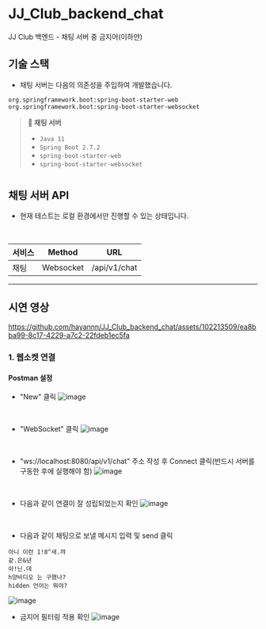 # JJ_Club_backend_chat
JJ Club 백엔드 - 채팅 서버 중 금지어(이하얀)

## 기술 스택
- 채팅 서버는 다음의 의존성을 주입하여 개발했습니다.
```
org.springframework.boot:spring-boot-starter-web
org.springframework.boot:spring-boot-starter-websocket
```

> **🔐 채팅 서버**
> * `Java 11`
> * `Spring Boot 2.7.2`
> * `spring-boot-starter-web`
> * `spring-boot-starter-websocket`
>
> #
> 

## 채팅 서버 API
- 현재 테스트는 로컬 환경에서만 진행할 수 있는 상태입니다.
<br>

|       서비스        |     Method     |                 URL                   |
| ------------------- | -------------- | ------------------------------------- |
|          채팅       |     Websocket       | /api/v1/chat                   |

---
## 시연 영상

https://github.com/hayannn/JJ_Club_backend_chat/assets/102213509/ea8bba99-8c17-4229-a7c2-22fdeb1ec5fa

### 1. 웹소켓 연결
#### Postman 설정
- "New" 클릭
![image](https://github.com/hayannn/JJ_Club_backend_chat/assets/102213509/b28031da-baf5-4d4c-824c-a71baeaa90b3)
<br>

- "WebSocket" 클릭
![image](https://github.com/hayannn/JJ_Club_backend_chat/assets/102213509/ccba64f5-f3f0-46c7-97ad-5b3affa94e94)
<br>

- "ws://localhost:8080/api/v1/chat" 주소 작성 후 Connect 클릭(반드시 서버를 구동한 후에 실행해야 함)
![image](https://github.com/hayannn/JJ_Club_backend_chat/assets/102213509/96814977-a337-40bf-9392-bc5b8ca79557)
<br>

- 다음과 같이 연결이 잘 성립되었는지 확인
![image](https://github.com/hayannn/JJ_Club_backend_chat/assets/102213509/eb906190-dc85-4a34-8dbb-6f42983e2782)
<br>

- 다음과 같이 채팅으로 보낼 메시지 입력 및 send 클릭
```
아니 이런 1!8^새.꺄
같.은&년
아!닌.데
h양비디오 는 구했나?
hidden 언어는 뭐야?
```
![image](https://github.com/hayannn/JJ_Club_backend_chat/assets/102213509/fae73f86-5331-4c87-9aee-f56b03e4073e)
<br>

- 금지어 필터링 적용 확인
![image](https://github.com/hayannn/JJ_Club_backend_chat/assets/102213509/92f95fe3-64b9-4809-aed5-35c8f7252cf3)
<br>
